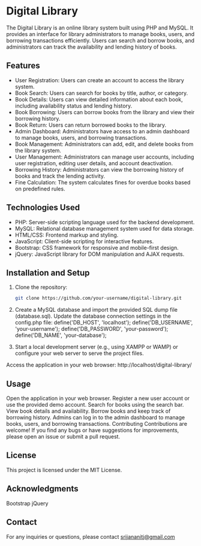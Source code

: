 # Digital Library  

The Digital Library is an online library system built using PHP and MySQL. It provides an interface for library administrators to manage books, users, and borrowing transactions efficiently. Users can search and borrow books, and administrators can track the availability and lending history of books.

## Features

- User Registration: Users can create an account to access the library system.
- Book Search: Users can search for books by title, author, or category.
- Book Details: Users can view detailed information about each book, including availability status and lending history.
- Book Borrowing: Users can borrow books from the library and view their borrowing history.
- Book Return: Users can return borrowed books to the library.
- Admin Dashboard: Administrators have access to an admin dashboard to manage books, users, and borrowing transactions.
- Book Management: Administrators can add, edit, and delete books from the library system.
- User Management: Administrators can manage user accounts, including user registration, editing user details, and account deactivation.
- Borrowing History: Administrators can view the borrowing history of books and track the lending activity.
- Fine Calculation: The system calculates fines for overdue books based on predefined rules.

## Technologies Used

- PHP: Server-side scripting language used for the backend development.
- MySQL: Relational database management system used for data storage.
- HTML/CSS: Frontend markup and styling.
- JavaScript: Client-side scripting for interactive features.
- Bootstrap: CSS framework for responsive and mobile-first design.
- jQuery: JavaScript library for DOM manipulation and AJAX requests.

## Installation and Setup

1. Clone the repository:

   ```bash
   git clone https://github.com/your-username/digital-library.git

2. Create a MySQL database and import the provided SQL dump file (database.sql).
Update the database connection settings in the config.php file:
define('DB_HOST', 'localhost');
define('DB_USERNAME', 'your-username');
define('DB_PASSWORD', 'your-password');
define('DB_NAME', 'your-database');

3. Start a local development server (e.g., using XAMPP or WAMP) or configure your web server to serve the project files.

Access the application in your web browser:
http://localhost/digital-library/

## Usage
Open the application in your web browser.
Register a new user account or use the provided demo account.
Search for books using the search bar.
View book details and availability.
Borrow books and keep track of borrowing history.
Admins can log in to the admin dashboard to manage books, users, and borrowing transactions.
Contributing
Contributions are welcome! If you find any bugs or have suggestions for improvements, please open an issue or submit a pull request.

## License
This project is licensed under the MIT License.

## Acknowledgments
Bootstrap
jQuery

## Contact
 For any inquiries or questions, please contact srijananitj@gmail.com
